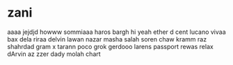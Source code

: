 # zani
aaaa
jejdjd
howww
sommiaaa
haros
bargh
hi
yeah
ether
d cent
lucano
vivaa
bax
dela
riraa
delvin
lawan
nazar
masha
salah
soren
chaw
kramm
raz
shahrdad
gram
x
tarann
poco
grok
gerdooo
larens
passport
rewas
relax
dArvin 
az
zzer
dady
molah
chart